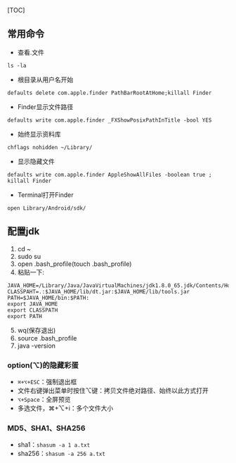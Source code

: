 [TOC]
## 常用命令
- 查看.文件

```
ls -la
```
- 根目录从用户名开始

```
defaults delete com.apple.finder PathBarRootAtHome;killall Finder
```
- Finder显示文件路径

```
defaults write com.apple.finder _FXShowPosixPathInTitle -bool YES
```
- 始终显示资料库

```
chflags nohidden ~/Library/
```
- 显示隐藏文件

```
defaults write com.apple.finder AppleShowAllFiles -boolean true ; killall Finder
```
- Terminal打开Finder

```
open Library/Android/sdk/
```
## 配置jdk
1. cd ~
2. sudo su
3. open .bash_profile(touch .bash_profile)
4. 粘贴一下:

```
JAVA_HOME=/Library/Java/JavaVirtualMachines/jdk1.8.0_65.jdk/Contents/Home
CLASSPAHT=.:$JAVA_HOME/lib/dt.jar:$JAVA_HOME/lib/tools.jar
PATH=$JAVA_HOME/bin:$PATH:
export JAVA_HOME
export CLASSPATH
export PATH
```
5. wq(保存退出)
6. source .bash_profile
7. java -version

### option(⌥)的隐藏彩蛋
* `⌘+⌥+ESC`：强制退出框
* 文件右键弹出菜单时按住⌥键：拷贝文件绝对路径、始终以此方式打开
* `⌥+Space`：全屏预览
* 多选文件，⌘+⌥+i：多个文件大小

### MD5、SHA1、SHA256
* sha1：`shasum -a 1 a.txt`
* sha256：`shasum -a 256 a.txt`
